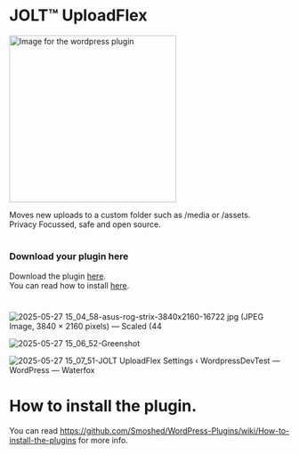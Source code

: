 # JOLT™ UploadFlex
<img src="https://github.com/user-attachments/assets/e0ea1c68-b691-4b03-8630-ab344001e28b" alt="Image for the wordpress plugin" width="300" >

Moves new uploads to a custom folder such as /media or /assets.<br>
Privacy Focussed, safe and open source.
#
### Download your plugin here
Download the plugin [here](https://github.com/johnoltmans/JOLT-UploadFlex/archive/refs/heads/main.zip).<br>
You can read how to install [here](https://github.com/Smoshed/WordPress-Plugins/wiki/How-to-install-the-plugins).
#

![2025-05-27 15_04_58-asus-rog-strix-3840x2160-16722 jpg (JPEG Image, 3840 × 2160 pixels) — Scaled (44](https://github.com/user-attachments/assets/c6ee4d64-b4cf-4181-8489-79509405a80b)

![2025-05-27 15_06_52-Greenshot](https://github.com/user-attachments/assets/2334a4b0-182e-4714-9669-5c00bb93766a)

![2025-05-27 15_07_51-JOLT UploadFlex Settings ‹ WordpressDevTest — WordPress — Waterfox](https://github.com/user-attachments/assets/e41d5194-c456-4520-8dab-464cf7661a9e)

#
# How to install the plugin.
You can read https://github.com/Smoshed/WordPress-Plugins/wiki/How-to-install-the-plugins for more info.

